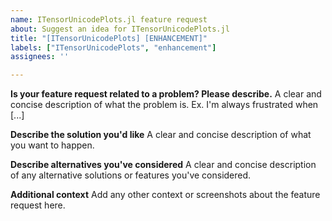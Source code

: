 ```yaml
---
name: ITensorUnicodePlots.jl feature request
about: Suggest an idea for ITensorUnicodePlots.jl
title: "[ITensorUnicodePlots] [ENHANCEMENT]"
labels: ["ITensorUnicodePlots", "enhancement"]
assignees: ''

---
```


**Is your feature request related to a problem? Please describe.**
A clear and concise description of what the problem is. Ex. I'm always frustrated when [...]

**Describe the solution you'd like**
A clear and concise description of what you want to happen.

**Describe alternatives you've considered**
A clear and concise description of any alternative solutions or features you've considered.

**Additional context**
Add any other context or screenshots about the feature request here.
